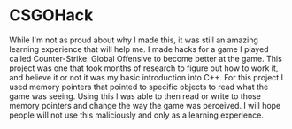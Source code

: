 # CSGOHack
While I'm not as proud about why I made this, it was still an amazing learning experience that will help me.  I made hacks for a game I played called Counter-Strike: Global Offensive to become better at the game.  This project was one that took months of research to figure out how to work it, and believe it or not it was my basic introduction into C++.  For this project I used memory pointers that pointed to specific objects to read what the game was seeing.  Using this I was able to then read or write to those memory pointers and change the way the game was perceived.  I will hope people will not use this maliciously and only as a learning experience.
